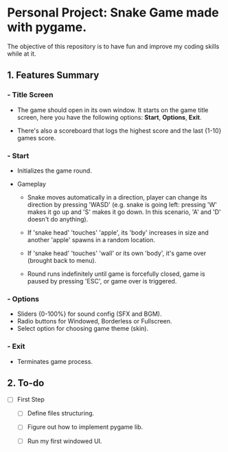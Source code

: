 # Personal Project: Snake Game made with pygame.

The objective of this repository is to have fun and improve my coding skills while at it.

## 1. Features Summary

### - Title Screen

- The game should open in its own window. It starts on the game title screen, here you have the following options: **Start**, **Options**, **Exit**.

- There's also a scoreboard that logs the highest score and the last {1-10} games score.

### - Start

- Initializes the game round.

- Gameplay

  - Snake moves automatically in a direction, player can change its direction by pressing 'WASD' (e.g. snake is going left: pressing 'W' makes it go up and 'S' makes it go down. In this scenario, 'A' and 'D' doesn't do anything).

  - If 'snake head' 'touches' 'apple', its 'body' increases in size and another 'apple' spawns in a random location.

  - If 'snake head' 'touches' 'wall' or its own 'body', it's game over (brought back to menu).

  - Round runs indefinitely until game is forcefully closed, game is paused by pressing 'ESC', or game over is triggered.

### - Options

- Sliders {0-100%} for sound config (SFX and BGM).
- Radio buttons for Windowed, Borderless or Fullscreen.
- Select option for choosing game theme (skin).

### - Exit

- Terminates game process.

## 2. To-do

- [ ] First Step

  - [ ] Define files structuring.

  - [ ] Figure out how to implement pygame lib.

  - [ ] Run my first windowed UI.
